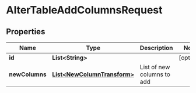 

# AlterTableAddColumnsRequest


## Properties

| Name | Type | Description | Notes |
|------------ | ------------- | ------------- | -------------|
|**id** | **List&lt;String&gt;** |  |  [optional] |
|**newColumns** | [**List&lt;NewColumnTransform&gt;**](NewColumnTransform.md) | List of new columns to add |  |



